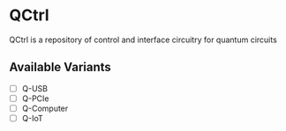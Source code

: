 # QCtrl
QCtrl is a repository of control and interface circuitry for quantum circuits

## Available Variants
* [ ] Q-USB
* [ ] Q-PCIe
* [ ] Q-Computer
* [ ] Q-IoT

